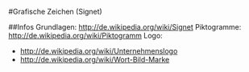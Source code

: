 #Grafische Zeichen (Signet)

##Infos
Grundlagen: http://de.wikipedia.org/wiki/Signet
Piktogramme: http://de.wikipedia.org/wiki/Piktogramm
Logo: 
 - http://de.wikipedia.org/wiki/Unternehmenslogo
 - http://de.wikipedia.org/wiki/Wort-Bild-Marke
